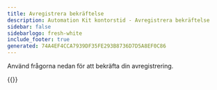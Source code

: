 ```yaml
---
title: Avregistrera bekräftelse
description: Automation Kit kontorstid - Avregistrera bekräftelse
sidebar: false
sidebarlogo: fresh-white
include_footer: true
generated: 74A4EF4CCA7939DF35FE293B8736D7D5A8EF0C86
---
```


Använd frågorna nedan för att bekräfta din avregistrering.

{{<questions name="/content/sv/office-hours/unregister-confirm.json" completed="Tack för att du slutförde avregistreringsbekräftelsen" shownavigationbuttons="false" locale="sv">}}
